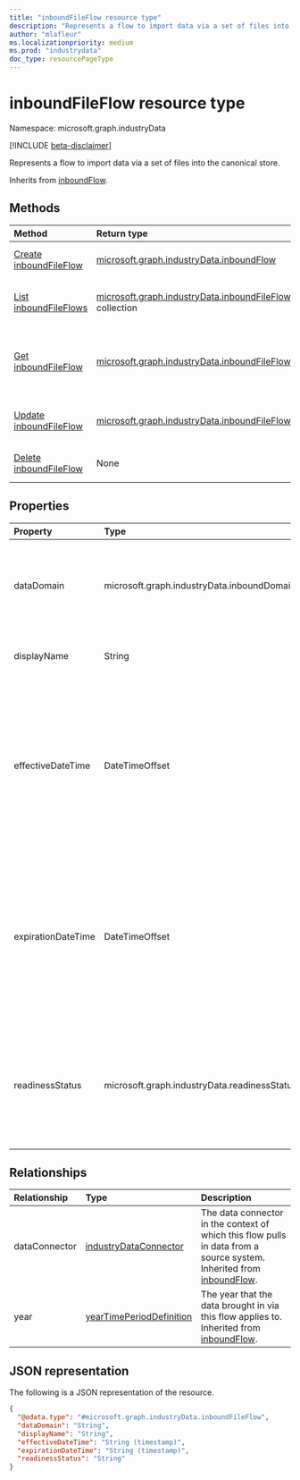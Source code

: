 ```yaml
---
title: "inboundFileFlow resource type"
description: "Represents a flow to import data via a set of files into the canonical store."
author: "mlafleur"
ms.localizationpriority: medium
ms.prod: "industrydata"
doc_type: resourcePageType
---
```


# inboundFileFlow resource type

Namespace: microsoft.graph.industryData

[!INCLUDE [beta-disclaimer](../../includes/beta-disclaimer.md)]

Represents a flow to import data via a set of files into the canonical store.

Inherits from [inboundFlow](industrydata-inboundflow.md).

## Methods

| Method                                                                  | Return type                                                                                | Description                                                                                            |
| :---------------------------------------------------------------------- | :----------------------------------------------------------------------------------------- | :----------------------------------------------------------------------------------------------------- |
| [Create inboundFileFlow](../api/industrydata-inboundfileflow-post.md)   | [microsoft.graph.industryData.inboundFlow](industrydata-inboundflow.md)                    | Create a new **inboundFileFlow** object.                                                               |
| [List inboundFileFlows](../api/industrydata-inboundfileflow-list.md)    | [microsoft.graph.industryData.inboundFileFlow](industrydata-inboundfileflow.md) collection | Get a list of the [inboundFileFlow](industrydata-inboundfileflow.md) objects and their properties.     |
| [Get inboundFileFlow](../api/industrydata-inboundfileflow-get.md)       | [microsoft.graph.industryData.inboundFileFlow](industrydata-inboundfileflow.md)            | Read the properties and relationships of an [inboundFileFlow](industrydata-inboundfileflow.md) object. |
| [Update inboundFileFlow](../api/industrydata-inboundfileflow-update.md) | [microsoft.graph.industryData.inboundFileFlow](industrydata-inboundfileflow.md)            | Update the properties of an [inboundFileFlow](industrydata-inboundfileflow.md) object.                 |
| [Delete inboundFileFlow](../api/industrydata-inboundfileflow-delete.md) | None                                                                                       | Delete an [inboundFileFlow](industrydata-inboundfileflow.md) object.                                   |

## Properties

| Property           | Type            | Description                                                                                                                                                                                                                                                                                           |
| :----------------- | :-------------- | :---------------------------------------------------------------------------------------------------------------------------------------------------------------------------------------------------------------------------------------------------------------------------------------------------- |
| dataDomain         | microsoft.graph.industryData.inboundDomain   | The broad category of data that this flow imports. Inherited from [inboundFlow](industrydata-inboundflow.md). The possible values are: `educationRostering`, `unknownFutureValue`.                                                                                                                    |
| displayName        | String          | The name of the activity. Inherited from [industryDataActivity](industrydata-industrydataactivity.md).                                                                                                                                                                                                |
| effectiveDateTime  | DateTimeOffset  | The start of the time window when the flow is allowed to run. The Timestamp type represents date and time information using ISO 8601 format and is always in UTC time. For example, midnight UTC on Jan 1, 2014 is `2014-01-01T00:00:00Z`. Inherited from [inboundFlow](industrydata-inboundflow.md). |
| expirationDateTime | DateTimeOffset  | The end of the time window when the flow is allowed to run. The Timestamp type represents date and time information using ISO 8601 format and is always in UTC time. For example, midnight UTC on Jan 1, 2014 is `2014-01-01T00:00:00Z`. Inherited from [inboundFlow](industrydata-inboundflow.md).   |
| readinessStatus    | microsoft.graph.industryData.readinessStatus | The state of the activity from creation through to ready to do work. Inherited from [industryDataActivity](industrydata-industrydataactivity.md). The possible values are: `notReady`, `ready`, `failed`, `disabled`, `expired`, `unknownFutureValue`.                                                |

## Relationships

| Relationship  | Type                                                                 | Description                                                                                                                                         |
| :------------ | :------------------------------------------------------------------- | :-------------------------------------------------------------------------------------------------------------------------------------------------- |
| dataConnector | [industryDataConnector](industrydata-industrydataconnector.md)       | The data connector in the context of which this flow pulls in data from a source system. Inherited from [inboundFlow](industrydata-inboundflow.md). |
| year          | [yearTimePeriodDefinition](industrydata-yeartimeperioddefinition.md) | The year that the data brought in via this flow applies to. Inherited from [inboundFlow](industrydata-inboundflow.md).                              |

## JSON representation

The following is a JSON representation of the resource.

<!-- {
  "blockType": "resource",
  "keyProperty": "id",
  "@odata.type": "microsoft.graph.industryData.inboundFileFlow",
  "baseType": "microsoft.graph.industryData.inboundFlow",
  "openType": false
}
-->

```json
{
  "@odata.type": "#microsoft.graph.industryData.inboundFileFlow",
  "dataDomain": "String",
  "displayName": "String",
  "effectiveDateTime": "String (timestamp)",
  "expirationDateTime": "String (timestamp)",
  "readinessStatus": "String"
}
```
